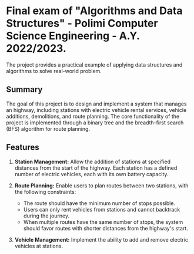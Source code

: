 # Final exam of "Algorithms and Data Structures" - Polimi Computer Science Engineering - A.Y. 2022/2023.
The project provides a practical example of applying data structures and algorithms to solve real-world problem.

## Summary

The goal of this project is to design and implement a system that manages an highway, including stations with electric vehicle rental services, vehicle additions, demolitions, and route planning. 
The core functionality of the project is implemented through a binary tree and the breadth-first search (BFS) algorithm for route planning.

## Features

1. **Station Management:** Allow the addition of stations at specified distances from the start of the highway. Each station has a defined number of electric vehicles, each with its own battery capacity.

2. **Route Planning:** Enable users to plan routes between two stations, with the following constraints:
   - The route should have the minimum number of stops possible.
   - Users can only rent vehicles from stations and cannot backtrack during the journey.
   - When multiple routes have the same number of stops, the system should favor routes with shorter distances from the highway's start.

3. **Vehicle Management:** Implement the ability to add and remove electric vehicles at stations.

